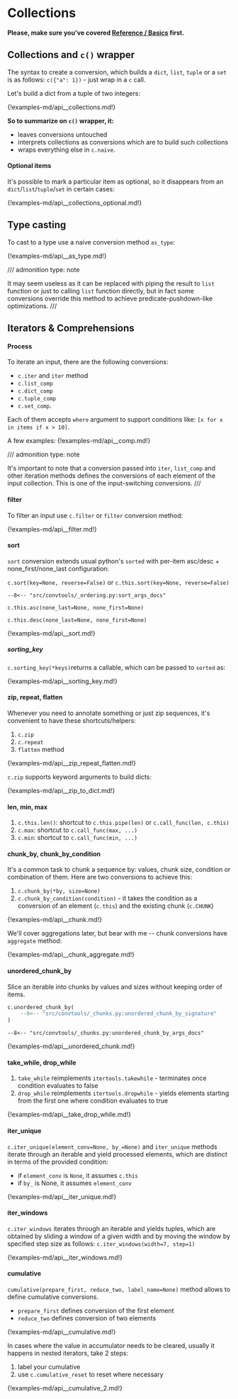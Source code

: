 # Collections

**Please, make sure you've covered [Reference / Basics](./basics.md) first.**

## Collections and `c()` wrapper

The syntax to create a conversion, which builds a `dict`, `list`, `tuple` or a
`set` is as follows: `c({"a": 1})` - just wrap in a `c` call.

Let's build a dict from a tuple of two integers:

{!examples-md/api__collections.md!}

**So to summarize on `c()` wrapper, it:**

* leaves conversions untouched
* interprets collections as conversions which are to build such collections
* wraps everything else in `c.naive`.

#### Optional items

It's possible to mark a particular item as optional, so it disappears from an
`dict`/`list`/`tuple`/`set` in certain cases:

{!examples-md/api__collections_optional.md!}


## Type casting

To cast to a type use a naive conversion method `as_type`:

{!examples-md/api__as_type.md!}

/// admonition
    type: note

It may seem useless as it can be replaced with piping the result to `list`
function or just to calling `list` function directly, but in fact some
conversions override this method to achieve predicate-pushdown-like
optimizations.
///


## Iterators & Comprehensions

#### Process

To iterate an input, there are the following conversions:

* `c.iter` and `iter` method
* `c.list_comp`
* `c.dict_comp`
* `c.tuple_comp`
* `c.set_comp`.

Each of them accepts `where` argument to support conditions like:
`[x for x in items if x > 10]`.

A few examples:
{!examples-md/api__comp.md!}

/// admonition
    type: note

It's important to note that a conversion passed into `iter`, `list_comp` and
other iteration methods defines the conversions of each element of the input
collection. This is one of the input-switching conversions.
///

#### filter

To filter an input use `c.filter` or `filter` conversion method:

{!examples-md/api__filter.md!}


#### sort

`sort` conversion extends usual python's `sorted` with per-item asc/desc +
none_first/none_last configuration:

`c.sort(key=None, reverse=False)` or `c.this.sort(key=None, reverse=False)`

    --8<-- "src/convtools/_ordering.py:sort_args_docs"

`c.this.asc(none_last=None, none_first=None)`

`c.this.desc(none_last=None, none_first=None)`

{!examples-md/api__sort.md!}

##### sorting_key

`c.sorting_key(*keys)`returns a callable, which can be passed to `sorted` as:

{!examples-md/api__sorting_key.md!}


#### zip, repeat, flatten

Whenever you need to annotate something or just zip sequences, it's convenient
to have these shortcuts/helpers:

1. `c.zip`
1. `c.repeat`
1. `flatten` method

{!examples-md/api__zip_repeat_flatten.md!}

`c.zip` supports keyword arguments to build dicts:

{!examples-md/api__zip_to_dict.md!}


#### len, min, max

1. `c.this.len()`: shortcut to `c.this.pipe(len)` or `c.call_func(len, c.this)`
1. `c.max`: shortcut to `c.call_func(max, ...)`
1. `c.min`: shortcut to `c.call_func(min, ...)`


#### chunk_by, chunk_by_condition

It's a common task to chunk a sequence by: values, chunk size, condition or
combination of them. Here are two conversions to achieve this:

1. `c.chunk_by(*by, size=None)`
1. `c.chunk_by_condition(condition)` - it takes the condition as a conversion
   of an element (`c.this`) and the existing chunk (`c.CHUNK`)

{!examples-md/api__chunk.md!}

We'll cover aggregations later, but bear with me -- chunk conversions have
`aggregate` method:

{!examples-md/api__chunk_aggregate.md!}

#### unordered_chunk_by

Slice an iterable into chunks by values and sizes without keeping order of
items.

```python
c.unordered_chunk_by(
    --8<-- "src/convtools/_chunks.py:unordered_chunk_by_signature"
)
```

    --8<-- "src/convtools/_chunks.py:unordered_chunk_by_args_docs"


{!examples-md/api__unordered_chunk.md!}


#### take_while, drop_while

1. `take_while` reimplements `itertools.takewhile` - terminates once condition
   evaluates to false
1. `drop_while` reimplements `itertools.dropwhile` - yields elements starting
   from the first one where condition evaluates to true

{!examples-md/api__take_drop_while.md!}


#### iter_unique

`c.iter_unique(element_conv=None, by_=None)` and `iter_unique` methods iterate
through an iterable and yield processed elements, which are distinct in terms
of the provided condition:


 * if `element_conv` is `None`, it assumes `c.this`
 * if `by_` is None, it assumes `element_conv`

{!examples-md/api__iter_unique.md!}


#### iter_windows

`c.iter_windows` iterates through an iterable and yields tuples, which are
obtained by sliding a window of a given width and by moving the window by
specified step size as follows: `c.iter_windows(width=7, step=1)`

{!examples-md/api__iter_windows.md!}

#### cumulative

`cumulative(prepare_first, reduce_two, label_name=None)` method allows to
define cumulative conversions.

 * `prepare_first` defines conversion of the first element
 * `reduce_two` defines conversion of two elements

{!examples-md/api__cumulative.md!}

In cases where the value in accumulator needs to be cleared, usually it happens
in nested iterators, take 2 steps:

1. label your cumulative
1. use `c.cumulative_reset` to reset where necessary

{!examples-md/api__cumulative_2.md!}

